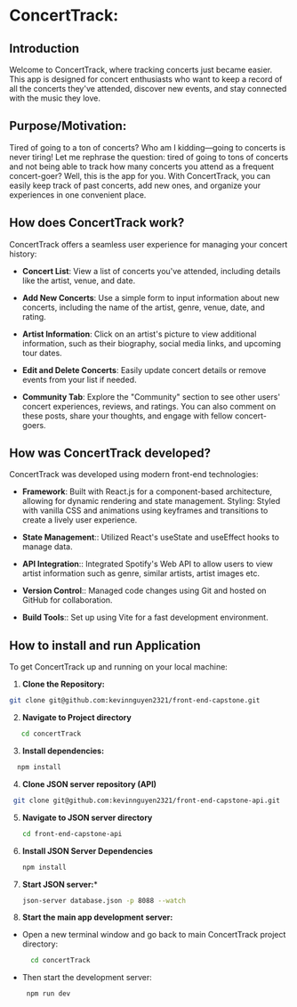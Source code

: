 # ConcertTrack:

## Introduction

Welcome to ConcertTrack, where tracking concerts just became easier. This app is designed for concert enthusiasts who want to keep a record of all the concerts they've attended, discover new events, and stay connected with the music they love.

## Purpose/Motivation:

Tired of going to a ton of concerts? Who am I kidding—going to concerts is never tiring! Let me rephrase the question: tired of going to tons of concerts and not being able to track how many concerts you attend as a frequent concert-goer? Well, this is the app for you. With ConcertTrack, you can easily keep track of past concerts, add new ones, and organize your experiences in one convenient place.

## How does ConcertTrack work?

ConcertTrack offers a seamless user experience for managing your concert history:

- **Concert List**: View a list of concerts you've attended, including details like the artist, venue, and date.

- **Add New Concerts**: Use a simple form to input information about new concerts, including the name of the artist, genre, venue, date, and rating.

- **Artist Information**: Click on an artist's picture to view additional information, such as their biography, social media links, and upcoming tour dates.

- **Edit and Delete Concerts**: Easily update concert details or remove events from your list if needed.

- **Community Tab**: Explore the "Community" section to see other users' concert experiences, reviews, and ratings. You can also comment on these posts, share your thoughts, and engage with fellow concert-goers.

## How was ConcertTrack developed?

ConcertTrack was developed using modern front-end technologies:

- **Framework**: Built with React.js for a component-based architecture, allowing for dynamic rendering and state management.
  Styling: Styled with vanilla CSS and animations using keyframes and transitions to create a lively user experience.

- **State Management**:: Utilized React's useState and useEffect hooks to manage data.

- **API Integration**:: Integrated Spotify's Web API to allow users to view artist information such as genre, similar artists, artist images etc.

- **Version Control**:: Managed code changes using Git and hosted on GitHub for collaboration.
- **Build Tools**:: Set up using Vite for a fast development environment.

## How to install and run Application

To get ConcertTrack up and running on your local machine:

1. **Clone the Repository:**

```bash
git clone git@github.com:kevinnguyen2321/front-end-capstone.git
```

2. **Navigate to Project directory**

```bash
   cd concertTrack
```

3. **Install dependencies:**

```bash
  npm install
  ```

 4. **Clone JSON server repository (API)**
  ``` bash
   git clone git@github.com:kevinnguyen2321/front-end-capstone-api.git
   ```

5. **Navigate to JSON server directory**
   ```bash
   cd front-end-capstone-api
   ```

6. **Install JSON Server Dependencies**
   ``` bash
   npm install
   ```

7. **Start JSON server:***
     ``` bash
     json-server database.json -p 8088 --watch
     ```


 8. **Start the main app development server:**
- Open a new terminal window and go back to main ConcertTrack project directory:
      
    ``` bash
      cd concertTrack
    ```
- Then start the development server:
    ``` bash
     npm run dev
    ```

